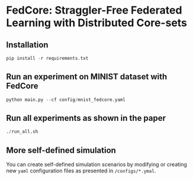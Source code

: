 # FedCore: Straggler-Free Federated Learning with Distributed Core-sets

## Installation

```Python
pip install -r requirements.txt
```

## Run an experiment on MINIST dataset with FedCore

```Python
python main.py --cf config/mnist_fedcore.yaml
```

## Run all experiments as shown in the paper

```Python
./run_all.sh
```

## More self-defined simulation

You can create self-defined simulation scenarios by modifying or creating new `yaml` configuration files as presented in `/configs/*.ymal`.
